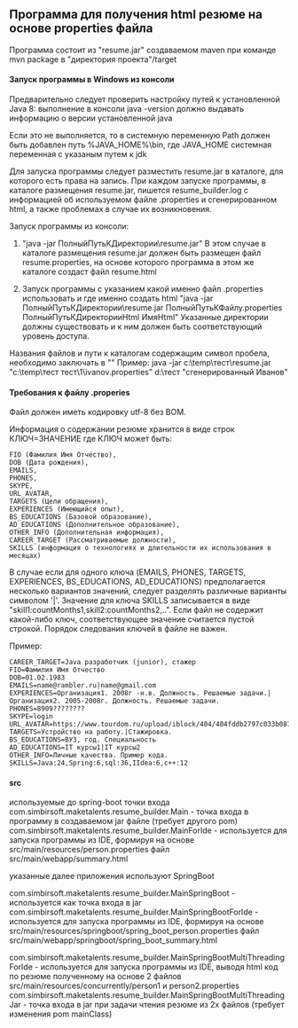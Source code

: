 ## Программа для получения html резюме  на основе properties файла

Программа состоит из "resume.jar" создаваемом maven при команде
mvn package в "директория проекта"/target

#### Запуск программы в Windows из консоли

Предварительно следует проверить настройку путей к установленной Java 8:
выполнение в консоли
java -version
должно выдавать информацию о версии установленной java

Если это не выполняется, то в системную переменную Path должен быть добавлен путь %JAVA_HOME%\bin,
где JAVA_HOME системная переменная с указаным путем к jdk

Для запуска программы следует разместить resume.jar в каталоге, для которого есть права на запись.
При каждом запуске программы, в каталоге размещения resume.jar, пишется resume_builder.log
с информацией об используемом файле .properties и сгенерированном html, а также проблемах в случае их возникновения.

Запуск программы из консоли:
1.  "java -jar ПолныйПутьКДиректории\resume.jar"
В этом случае в каталоге размещения resume.jar должен быть размещен файл resume.properties,
на основе которого программа в этом же каталоге создаст файл resume.html

2. Запуск программы с указанием какой именно файл .properties использовать и где именно создать html
"java -jar ПолныйПутьКДиректории\resume.jar ПолныйПутьКФайлу.properties ПолныйПутьКДиректорииHtml ИмяHtml"
Указанные директории должны существовать и к ним должен быть соответствующий уровень доступа.

Названия файлов и пути к каталогам содержащим символ пробела, необходимо заключать в ""
Пример:
java -jar c:\temp\тест\resume.jar "c:\temp\тест тест\1\ivanov.properties" d:\тест "сгенерированный Иванов"

#### Требования к файлу .properies
Файл должен иметь кодировку utf-8 без BOM.
 
Информация о содержании резюме хранится в виде строк КЛЮЧ=ЗНАЧЕНИЕ
где КЛЮЧ может быть:

    FIO (Фамилия Имя Отчество),
    DOB (Дата рождения),
    EMAILS,
    PHONES,
    SKYPE,
    URL_AVATAR,
    TARGETS (Цели обращения),
    EXPERIENCES (Имеющийся опыт),
    BS_EDUCATIONS (Базовой образование),
    AD_EDUCATIONS (Дополнительное образование),
    OTHER_INFO (Дополнительная информация),
    CAREER_TARGET (Рассматриваемые должности),
    SKILLS (информация о технологиях и длительности их использования в месяцах)

В случае если для одного ключа (EMAILS, PHONES, TARGETS, EXPERIENCES, BS_EDUCATIONS, AD_EDUCATIONS) предполагается несколько вариантов значений, следует разделять различные варианты символом '|'. Значение для ключа SKILLS записывается в виде "skill1:countMonths1,skill2:countMonths2,..". Если файл не содержит какой-либо ключ, соответствующее значение считается пустой строкой. Порядок следования ключей в файле не важен.

Пример:

    CAREER_TARGET=Java разработчик (junior), стажер
    FIO=Фамилия Имя Отчество
    DOB=01.02.1983
    EMAILS=name@rambler.ru|name@gmail.com
    EXPERIENCES=Организация1. 2008г -н.в. Должность. Решаемые задачи.|Организация2. 2005-2008г. Должность. Решаемые задачи.
    PHONES=8909????????
    SKYPE=login
    URL_AVATAR=https://www.tourdom.ru/upload/iblock/404/404fddb2797c033b087c4247630b2db7.jpg
    TARGETS=Устройство на работу.|Стажировка.
    BS_EDUCATIONS=ВУЗ, год. Специальность
    AD_EDUCATIONS=IT курсы1|IT курсы2
    OTHER_INFO=Личные качества. Пример кода.
    SKILLS=Java:24,Spring:6,sql:36,IIdea:6,c++:12
    
#### src
используемые до spring-boot точки входа
com.simbirsoft.maketalents.resume_builder.Main - точка входа в программу в создаваемом jar файле (требует другого pom)
com.simbirsoft.maketalents.resume_builder.MainForIde - используется для запуска программы из IDE,
формируя на основе src/main/resources/person.properties файл src/main/webapp/summary.html

указанные далее приложения используют SpringBoot

com.simbirsoft.maketalents.resume_builder.MainSpringBoot - используется как точка входа в jar
com.simbirsoft.maketalents.resume_builder.MainSpringBootForIde - используется для запуска программы из IDE,
формируя на основе src/main/resources/springboot/spring_boot_person.properties файл src/main/webapp/springboot/spring_boot_summary.html

com.simbirsoft.maketalents.resume_builder.MainSpringBootMultiThreadingForIde - используется для запуска программы из IDE,
выводя html код по резюме полученному на основе 2 файлов src/main/resources/concurrently/person1 и person2.properties
com.simbirsoft.maketalents.resume_builder.MainSpringBootMultiThreadingJar - точка входа в jar при задачи чтения резюме из 2х файлов (требует изменения pom mainClass)